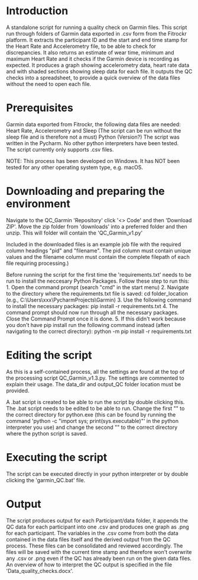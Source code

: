 # Introduction
A standalone script for running a quality check on Garmin files. This script run through folders of Garmin data exported in .csv form from the Fitrockr platform. It extracts the participant ID and the start and end time stamp for the Heart Rate and Accelerometry file, to be able to check for discrepancies. It also returns an estimate of wear time, minimum and maximum Heart Rate and it checks if the Garmin device is recording as expected. It produces a graph showing accelerometry data, heart rate data and with shaded sections showing sleep data for each file. It outputs the QC checks into a spreadsheet, to provide a quick overview of the data files without the need to open each file.  

# Prerequisites
Garmin data exported from Fitrockr, the following data files are needed: Heart Rate, Accelerometry and Sleep (The script can be run without the sleep file and is therefore not a must)
Python (Version?)
The script was written in the Pycharm. No other python interpreters have been tested.  
The script currently only supports .csv files.

NOTE: This process has been developed on Windows. It has NOT been tested for any other operating system type, e.g. macOS.

# Downloading and preparing the environment
Navigate to the QC_Garmin 'Repository' click '<> Code' and then 'Download ZIP'. Move the zip folder from 'downloads' into a preferred folder and then unzip. This will folder will contain the 'QC_Garmin_v1.py' 

Included in the downloaded files is an example job file with the required column headings "pid" and "filename". The pid column must contain unique values and the filename column must contain the complete filepath of each file requiring processing.)

Before running the script for the first time the 'requirements.txt' needs to be run to install the neccesary Python Packages. Follow these step to run this: 
    1. Open the command prompt (search "cmd" in the start menu)
    2. Navigate to the directory where the requirements.txt file is saved: cd folder_location (e.g., C:\Users\xxx\PycharmProjects\Garmin)
    3. Use the following command to install the necessary packages: pip install -r requirements.txt
    4. The command prompt should now run through all the necessary packages. Close the Command Prompt once it is done.
    5. If this didn't work because you don't have pip install run the following command instead (aften navigating to the correct directory): python -m pip install -r requirements.txt

# Editing the script
As this is a self-contained process, all the settings are found at the top of the processing script QC_Garmin_v1.3.py.
The settings are commented to explain their usage. The data_dir and output_QC folder location must be provided.

A .bat script is created to be able to run the script by double clicking this. The .bat script needs to be edited to be able to run. Change the first "" to the correct directory for python.exe (this can be found by running the command 'python -c "import sys; print(sys.executable)"' in the python interpreter you use) and change the second "" to the correct directory where the python script is saved.

# Executing the script
The script can be executed directly in your python interpreter or by double clicking the 'garmin_QC.bat' file. 

# Output
The script produces output for each Participant/data folder, it appends the QC data for each participant into one .csv and produces one graph as .png for each participant. The variables in the .csv come from both the data contained in the data files itself and the derived output from the QC process. These files can be consolidated and reviewed accordingly. The files will be saved with the current time stamp and therefore won't overwrite any .csv or .png even if the QC has already been run on the given data files. An overview of how to interpret the QC output is specified in the file 'Data_quality_checks.docx'. 
